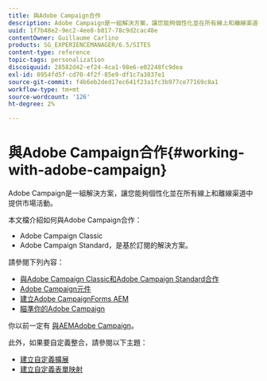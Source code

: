 ```yaml
---
title: 與Adobe Campaign合作
description: Adobe Campaign是一組解決方案，讓您能夠個性化並在所有線上和離線渠道中提供市場活動。
uuid: 1f7b48e2-9ec2-4ee8-b017-78c9d2cac48e
contentOwner: Guillaume Carlino
products: SG_EXPERIENCEMANAGER/6.5/SITES
content-type: reference
topic-tags: personalization
discoiquuid: 28582d42-ef24-4ca1-98e6-e02248fc9dea
exl-id: 0954fd5f-cd70-4f2f-85e9-df1c7a3037e1
source-git-commit: f4b6eb2ded17ec641f23a1fc3b977ce77169c8a1
workflow-type: tm+mt
source-wordcount: '126'
ht-degree: 2%

---
```


# 與Adobe Campaign合作{#working-with-adobe-campaign}

Adobe Campaign是一組解決方案，讓您能夠個性化並在所有線上和離線渠道中提供市場活動。

本文檔介紹如何與Adobe Campaign合作：

* Adobe Campaign Classic
* Adobe Campaign Standard，是基於訂閱的解決方案。

請參閱下列內容：

* [與Adobe Campaign Classic和Adobe Campaign Standard合作](/help/sites-authoring/campaign.md)
* [Adobe Campaign元件](/help/sites-authoring/adobe-campaign-components.md)
* [建立Adobe CampaignForms AEM](/help/sites-authoring/adobe-campaign-forms.md)
* [瞄準你的Adobe Campaign](/help/sites-authoring/target-adobe-campaign.md)

你以前一定有 [與AEMAdobe Campaign](/help/sites-administering/campaign.md)。

此外，如果要自定義整合，請參閱以下主題：

* [建立自定義擴展](/help/sites-developing/extending-campaign-extensions.md)
* [建立自定義表單映射](/help/sites-developing/extending-campaign-form-mapping.md)

